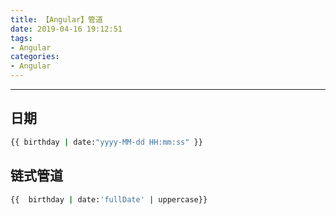 ```yaml
---
title: 【Angular】管道
date: 2019-04-16 19:12:51
tags: 
- Angular 
categories: 
- Angular
---
```

---
## 日期
``` bash
{{ birthday | date:"yyyy-MM-dd HH:mm:ss" }}
```
## 链式管道
``` bash
{{  birthday | date:'fullDate' | uppercase}}
```
